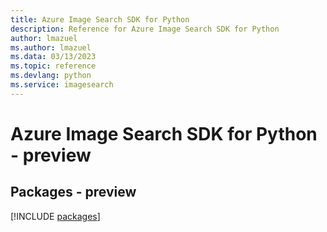 ```yaml
---
title: Azure Image Search SDK for Python
description: Reference for Azure Image Search SDK for Python
author: lmazuel
ms.author: lmazuel
ms.data: 03/13/2023
ms.topic: reference
ms.devlang: python
ms.service: imagesearch
---
```

# Azure Image Search SDK for Python - preview
## Packages - preview
[!INCLUDE [packages](image-search-index.md)]